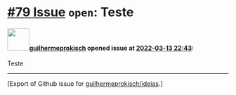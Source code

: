 # [\#79 Issue](https://github.com/guilhermeprokisch/ideias/issues/79) `open`: Teste

#### <img src="https://avatars.githubusercontent.com/u/12011070?u=f18e95eceaa97f69b9d0c5a06270d7bdfbc44b5a&v=4" width="50">[guilhermeprokisch](https://github.com/guilhermeprokisch) opened issue at [2022-03-13 22:43](https://github.com/guilhermeprokisch/ideias/issues/79):

Teste




-------------------------------------------------------------------------------



[Export of Github issue for [guilhermeprokisch/ideias](https://github.com/guilhermeprokisch/ideias).]

